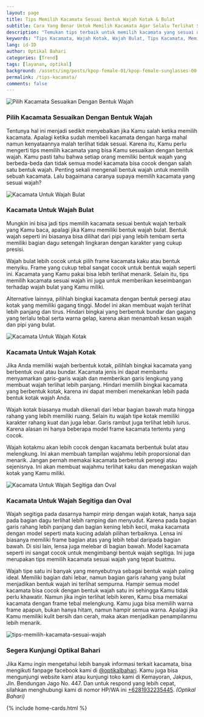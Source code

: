 ```yaml
---
layout: page
title: Tips Memilih Kacamata Sesuai Bentuk Wajah Kotak & Bulat
subtitle: Cara Yang Benar Untuk Memilih Kacamata Agar Selalu Terlihat Stylish
description: "Temukan tips terbaik untuk memilih kacamata yang sesuai dengan bentuk wajahmu agar terlihat keren dan sesuai dengan gaya pribadimu, baik untuk wajah kotak maupun wajah bulat"
keywords: "Tips Kacamata, Wajah Kotak, Wajah Bulat, Tips Kacamata, Memilih Kacamata"
lang: id-ID
author: Optikal Bahari
categories: [Trend]
tags: [layanan, optikal]
background: /assets/img/posts/kpop-female-01/kpop-female-sunglasses-00.webp
permalink: /tips-kacamata/
comments: false
---
```


<div class="card shadow p-3 bg-white mb-5">
  <img
    data-src="/assets/img/posts/kpop-female-01/kpop-female-sunglasses-01.webp"
    src="/assets/img/posts/kpop-female-01/kpop-female-sunglasses-01.webp"
    class="card-img-top"
    title="Pilih Kacamata Sesuaikan Dengan Bentuk Wajah"
    alt="Pilih Kacamata Sesuaikan Dengan Bentuk Wajah">
  <div class="card-body">
    <h3 class="card-title">
      Pilih Kacamata Sesuaikan Dengan Bentuk Wajah
    </h3>
    <p class="card-text text-justify">
      Tentunya hal ini menjadi sedikit menyebalkan jika Kamu salah ketika memilih kacamata. Apalagi ketika sudah membeli kacamata dengan harga mahal namun kenyataannya malah terlihat tidak sesuai. Karena itu, Kamu perlu mengerti tips memilih kacamata yang bisa Kamu sesuaikan dengan bentuk wajah. Kamu pasti tahu bahwa setiap orang memiliki bentuk wajah yang berbeda-beda dan tidak semua model kacamata bisa cocok dengan salah satu bentuk wajah. Penting sekali mengenali bentuk wajah untuk memilih sebuah kacamata. Lalu bagaimana caranya supaya memilih kacamata yang sesuai wajah?
    </p>
  </div>
</div>

<div class="card shadow p-3 bg-white mb-5">
  <img
    data-src="/assets/img/posts/kpop-female-01/kpop-female-sunglasses-02.webp"
    src="/assets/img/posts/kpop-female-01/kpop-female-sunglasses-02.webp"
    class="card-img-top"
    title="Kacamata Untuk Wajah Bulat"
    alt="Kacamata Untuk Wajah Bulat">
  <div class="card-body">
    <h3 class="card-title">
      Kacamata Untuk Wajah Bulat
    </h3>
    <p class="card-text text-justify">
      Mungkin ini bisa jadi tips memilih kacamata sesuai bentuk wajah terbaik yang Kamu baca, apalagi jika Kamu memiliki bentuk wajah bulat. Bentuk wajah seperti ini biasanya bisa dilihat dari pipi yang lebih tembam serta memiliki bagian dagu setengah lingkaran dengan karakter yang cukup presisi.
    </p>
    <p class="card-text text-justify">
      Wajah bulat lebih cocok untuk pilih frame kacamata kaku atau bentuk menyiku. Frame yang cukup tebal sangat cocok untuk bentuk wajah seperti ini. Kacamata yang Kamu pakai bisa lebih terlihat menarik. Selain itu, tips memilih kacamata sesuai wajah ini juga untuk memberikan keseimbangan terhadap wajah bulat yang Kamu miliki.
    </p>
    <p class="card-text text-justify">
      Alternative lainnya, pilihlah bingkai kacamata dengan bentuk persegi atau kotak yang memiliki gagang tinggi. Model ini akan membuat wajah terlihat lebih panjang dan tirus. Hindari bingkai yang berbentuk bundar dan gagang yang terlalu tebal serta warna gelap, karena akan menambah kesan wajah dan pipi yang bulat.
    </p>
  </div>
</div>

<div class="card shadow p-3 bg-white mb-5">
  <img
    data-src="/assets/img/posts/kpop-female-01/kpop-female-sunglasses-03.webp"
    src="/assets/img/posts/kpop-female-01/kpop-female-sunglasses-03.webp"
    class="card-img-top"
    title="Kacamata Untuk Wajah Kotak"
    alt="Kacamata Untuk Wajah Kotak">
  <div class="card-body">
    <h3 class="card-title">
      Kacamata Untuk Wajah Kotak
    </h3>
    <p class="card-text text-justify">
      Jika Anda memiliki wajah berbentuk kotak, pilihlah bingkai kacamata yang berbentuk oval atau bundar. Kacamata jenis ini dapat membantu menyamarkan garis-garis wajah dan memberikan garis lengkung yang membuat wajah terlihat lebih panjang. Hindari memilih bingkai kacamata yang berbentuk kotak, karena ini dapat memberi menekankan lebih pada bentuk kotak wajah Anda.
    </p>
    <p class="card-text text-justify">
      Wajah kotak biasanya mudah dikenali dari lebar bagian bawah mata hingga rahang  yang lebih memiliki ruang. Selain itu wajah tipe kotak memiliki karakter rahang kuat dan juga lebar. Garis rambut juga terlihat lebih lurus. Karena alasan ini hanya beberapa model frame kacamata tertentu yang cocok.
    </p>
    <p class="card-text text-justify">
      Wajah kotakmu akan lebih cocok dengan kacamata berbentuk bulat atau melengkung. Ini akan membuah tampilan wajahmu lebih proporsional dan menarik. Jangan pernah memakai kacamata berbentuk persegi atau sejenisnya. Ini akan membuat wajahmu terlihat kaku dan menegaskan wajah kotak yang Kamu miliki.
    </p>
  </div>
</div>

<div class="card shadow p-3 bg-white mb-5">
  <img
    data-src="/assets/img/posts/kpop-female-01/kpop-female-sunglasses-04.webp"
    src="/assets/img/posts/kpop-female-01/kpop-female-sunglasses-04.webp"
    class="card-img-top"
    title="Kacamata Untuk Wajah Segitiga dan Oval"
    alt="Kacamata Untuk Wajah Segitiga dan Oval">
  <div class="card-body">
    <h3 class="card-title">
      Kacamata Untuk Wajah Segitiga dan Oval
    </h3>
    <p class="card-text text-justify">
      Wajah segitiga pada dasarnya hampir mirip dengan wajah kotak, hanya saja pada bagian dagu terlihat lebih ramping dan menyudut. Karena pada bagian garis rahang lebih panjang dan bagian kening lebih kecil, maka kacamata dengan model seperti mata kucing adalah pilihan terbaiknya.                          
                    Lensa ini biasanya memiliki frame bagian atas yang lebih tebal daripada bagian bawah. Di sisi lain, lensa juga melebar di bagian bawah. Model kacamata seperti ini sangat cocok untuk mengimbangi bentuk wajah segitiga. Ini juga merupakan tips memilih kacamata sesuai wajah yang tepat buatmu.
    </p>
    <p class="card-text text-justify">
      Wajah tipe satu ini banyak yang menyebutnya sebagai bentuk wajah paling ideal. Memiliki bagian dahi lebar, namun bagian garis rahang yang bulat menjadikan bentuk wajah ini terlihat sempurna. Hampir semua model kacamata bisa cocok dengan bentuk wajah satu ini sehingga Kamu tidak perlu khawatir.                          
                    Namun jika ingin terlihat lebih keren, Kamu bisa memakai kacamata dengan frame tebal melengkung. Kamu juga bisa memilih warna frame apapun, bukan hanya hitam, namun hampir semua warna. Apalagi jika Kamu memiliki kulit bersih dan cerah, maka akan menjadikan penampilanmu lebih menarik.
    </p>
  </div>
</div>

<div class="card shadow p-3 bg-white mb-5">
  <img
    data-src="/assets/img/posts/kpop-female-01/kpop-female-sunglasses-05.webp"
    src="/assets/img/posts/kpop-female-01/kpop-female-sunglasses-05.webp"
    class="card-img-top"
    title="tips-memilih-kacamata-sesuai-wajah"
    alt="tips-memilih-kacamata-sesuai-wajah">
  <div class="card-body">
    <h3 class="card-title">
      Segera Kunjungi Optikal Bahari
    </h3>
    <p class="card-text text-justify">
      Jika Kamu ingin mengetahui lebih banyak informasi terkait kacamata, bisa mengikuti fanpage facebook kami di
      <a
        href="https://www.facebook.com/optikalbahari"
        id="FBClick"
        title="Facebook Page Optikal Bahari"
        class="FacebookPage">@optikalbahari</a>. Kamu juga bisa mengunjungi website kami atau kunjungi toko kami di Kemayoran, Jakpus, Jln. Bendungan Jago No. 447. Dan untuk respond yang lebih cepat, silahkan menghubungi kami di nomor HP/WA ini
      <a
        href="https://api.whatsapp.com/send?phone=6281932235445&text=Hallo%2C+saya+butuh+informasi+lebih+lanjut+mengenai+Optikal+Bahari"
        id="WhatsAppClick"
        class="WhatsAppCall"
        title="Call WhatsApp">+6281932235445</a>.
      <em>(Optikal Bahari)</em>
    </p>
  </div>
</div>
{% include home-cards.html %}